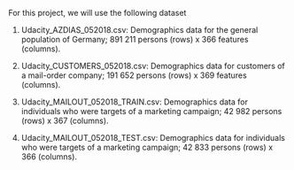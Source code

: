 For this project, we will use the following dataset 

1. Udacity_AZDIAS_052018.csv: Demographics data for the general population of Germany; 891 211 persons (rows) x 366 features (columns).

2. Udacity_CUSTOMERS_052018.csv: Demographics data for customers of a mail-order company; 191 652 persons (rows) x 369 features (columns).

3. Udacity_MAILOUT_052018_TRAIN.csv: Demographics data for individuals who were targets of a marketing campaign; 42 982 persons (rows) x 367 (columns).

4. Udacity_MAILOUT_052018_TEST.csv: Demographics data for individuals who were targets of a marketing campaign; 42 833 persons (rows) x 366 (columns).
